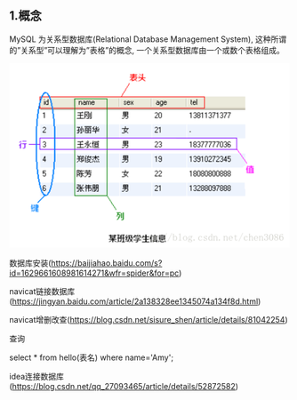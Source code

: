 ## 1.概念

MySQL 为关系型数据库(Relational Database Management System), 这种所谓的”关系型”可以理解为”表格”的概念, 一个关系型数据库由一个或数个表格组成。

![20171023201756830](../asset/20171023201756830.png)



数据库安装(https://baijiahao.baidu.com/s?id=1629661608981614271&wfr=spider&for=pc)

navicat链接数据库(https://jingyan.baidu.com/article/2a138328ee1345074a134f8d.html)

navicat增删改查(https://blog.csdn.net/sisure_shen/article/details/81042254)

查询

select * from hello(表名) where name='Amy';



idea连接数据库(https://blog.csdn.net/qq_27093465/article/details/52872582)



